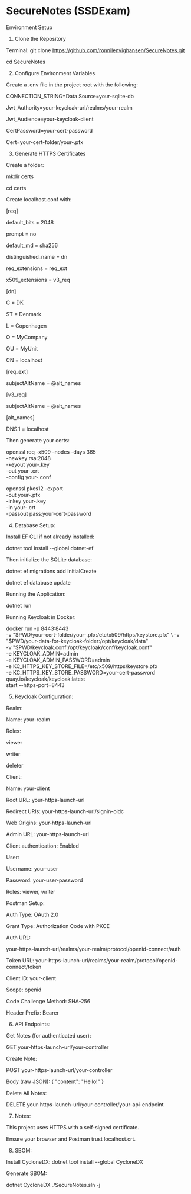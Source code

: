 # SecureNotes (SSDExam)

Environment Setup

1. Clone the Repository

Terminal:
git clone https://github.com/ronnilenvighansen/SecureNotes.git

cd SecureNotes

2. Configure Environment Variables

Create a .env file in the project root with the following:

CONNECTION_STRING=Data Source=your-sqlite-db

Jwt_Authority=your-keycloak-url/realms/your-realm

Jwt_Audience=your-keycloak-client

CertPassword=your-cert-password

Cert=your-cert-folder/your-.pfx

3. Generate HTTPS Certificates

Create a folder:

mkdir certs

cd certs

Create localhost.conf with:

[req]

default_bits       = 2048

prompt             = no

default_md         = sha256

distinguished_name = dn

req_extensions     = req_ext

x509_extensions    = v3_req


[dn]

C  = DK

ST = Denmark

L  = Copenhagen

O  = MyCompany

OU = MyUnit

CN = localhost

[req_ext]

subjectAltName = @alt_names

[v3_req]

subjectAltName = @alt_names

[alt_names]

DNS.1 = localhost

Then generate your certs:

openssl req -x509 -nodes -days 365 \
  -newkey rsa:2048 \
  -keyout your-.key \
  -out your-.crt \
  -config your-.conf

openssl pkcs12 -export \
  -out your-.pfx \
  -inkey your-.key \
  -in your-.crt \
  -passout pass:your-cert-password

4. Database Setup:

Install EF CLI if not already installed:

dotnet tool install --global dotnet-ef

Then initialize the SQLite database:

dotnet ef migrations add InitialCreate

dotnet ef database update

Running the Application:

dotnet run

Running Keycloak in Docker:

docker run -p 8443:8443 \
  -v "$PWD/your-cert-folder/your-.pfx:/etc/x509/https/keystore.pfx" \
  -v "$PWD/your-data-for-keycloak-folder:/opt/keycloak/data" \
  -v "$PWD/keycloak.conf:/opt/keycloak/conf/keycloak.conf" \
  -e KEYCLOAK_ADMIN=admin \
  -e KEYCLOAK_ADMIN_PASSWORD=admin \
  -e KC_HTTPS_KEY_STORE_FILE=/etc/x509/https/keystore.pfx \
  -e KC_HTTPS_KEY_STORE_PASSWORD=your-cert-password \
  quay.io/keycloak/keycloak:latest \
  start --https-port=8443

5. Keycloak Configuration:

Realm:

Name: your-realm

Roles:

viewer

writer

deleter

Client:

Name: your-client

Root URL: your-https-launch-url

Redirect URIs: your-https-launch-url/signin-oidc

Web Origins: your-https-launch-url

Admin URL: your-https-launch-url

Client authentication: Enabled

User:

Username: your-user

Password: your-user-password

Roles: viewer, writer

Postman Setup:

Auth Type: OAuth 2.0

Grant Type: Authorization Code with PKCE

Auth URL:

your-https-launch-url/realms/your-realm/protocol/openid-connect/auth

Token URL:
your-https-launch-url/realms/your-realm/protocol/openid-connect/token

Client ID: your-client

Scope: openid

Code Challenge Method: SHA-256

Header Prefix: Bearer

6. API Endpoints:

Get Notes (for authenticated user):

GET your-https-launch-url/your-controller

Create Note:

POST your-https-launch-url/your-controller

Body (raw JSON):
{
  "content": "Hello!"
}

Delete All Notes:

DELETE your-https-launch-url/your-controller/your-api-endpoint

7. Notes:

This project uses HTTPS with a self-signed certificate.

Ensure your browser and Postman trust localhost.crt.

8. SBOM:

Install CycloneDX: dotnet tool install --global CycloneDX

Generate SBOM: 

dotnet CycloneDX ./SecureNotes.sln -j